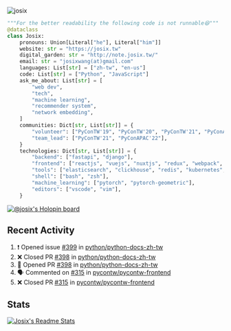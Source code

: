 ![josix](https://komarev.com/ghpvc/?username=josix)
```python
"""For the better readability the following code is not runnable😆"""
@dataclass
class Josix:
    pronouns: Union[Literal["he"], Literal["him"]]
    website: str = "https://josix.tw"
    digital_garden: str = "http://note.josix.tw/"
    email: str = "josixwang(at)gmail.com"
    languages: List[str] = ["zh-tw", "en-us"]
    code: List[str] = ["Python", "JavaScript"]
    ask_me_about: List[str] = [
        "web dev",
        "tech",
        "machine learning",
        "recommender system",
        "network embedding",
    ]
    communities: Dict[str, List[str]] = {
        "volunteer": ["PyConTW'19", "PyConTW'20", "PyConTW'21", "PyConAPAC'22"],
        "team_lead": ["PyConTW'21", "PyConAPAC'22"],
    }
    technologies: Dict[str, List[str]] = {
        "backend": ["fastapi", "django"],
        "frontend": ["reactjs", "vuejs", "nuxtjs", "redux", "webpack", "tailwindcss"],
        "tools": ["elasticsearch", "clickhouse", "redis", "kubernetes", "docker"],
        "shell": ["bash", "zsh"],
        "machine_learning": ["pytorch", "pytorch-geometric"],
        "editors": ["vscode", "vim"],
    }
```
[![@josix's Holopin board](https://holopin.io/api/user/board?user=josix)](https://holopin.io/@josix)

## Recent Activity
<!--START_SECTION:activity-->
1. ❗️ Opened issue [#399](https://github.com/python/python-docs-zh-tw/issues/399) in [python/python-docs-zh-tw](https://github.com/python/python-docs-zh-tw)
2. ❌ Closed PR [#398](https://github.com/python/python-docs-zh-tw/pull/398) in [python/python-docs-zh-tw](https://github.com/python/python-docs-zh-tw)
3. 💪 Opened PR [#398](https://github.com/python/python-docs-zh-tw/pull/398) in [python/python-docs-zh-tw](https://github.com/python/python-docs-zh-tw)
4. 🗣 Commented on [#315](https://github.com/pycontw/pycontw-frontend/issues/315) in [pycontw/pycontw-frontend](https://github.com/pycontw/pycontw-frontend)
5. ❌ Closed PR [#315](https://github.com/pycontw/pycontw-frontend/pull/315) in [pycontw/pycontw-frontend](https://github.com/pycontw/pycontw-frontend)
<!--END_SECTION:activity-->



## Stats
[![Josix's Readme Stats](https://github-readme-stats.vercel.app/api?username=josix&show_icons=true&theme=default&count_private=true&card_width=400)](https://github.com/anuraghazra/github-readme-stats)
